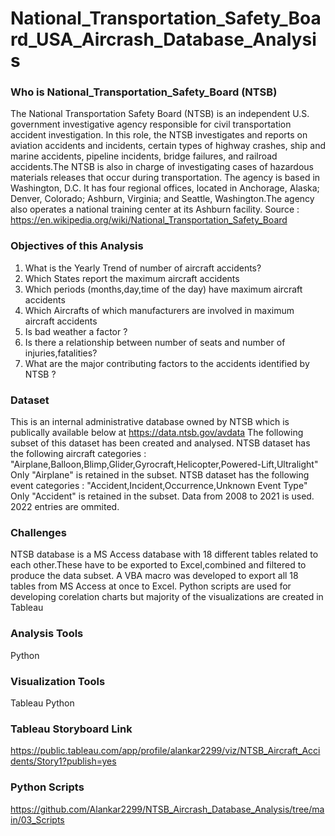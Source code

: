 # National_Transportation_Safety_Board_USA_Aircrash_Database_Analysis

### Who is National_Transportation_Safety_Board (NTSB)
The National Transportation Safety Board (NTSB) is an independent U.S. government investigative agency responsible for civil transportation accident investigation. In this role, the NTSB investigates and reports on aviation accidents and incidents, certain types of highway crashes, ship and marine accidents, pipeline incidents, bridge failures, and railroad accidents.The NTSB is also in charge of investigating cases of hazardous materials releases that occur during transportation. The agency is based in Washington, D.C. It has four regional offices, located in Anchorage, Alaska; Denver, Colorado; Ashburn, Virginia; and Seattle, Washington.The agency also operates a national training center at its Ashburn facility.
Source : https://en.wikipedia.org/wiki/National_Transportation_Safety_Board

### Objectives of this Analysis

1. What is the Yearly Trend of number of aircraft accidents?
2. Which States report the maximum aircraft accidents
3. Which periods (months,day,time of the day) have maximum aircraft accidents
4. Which Aircrafts of which manufacturers  are involved in maximum aircraft accidents
5. Is bad weather a factor ?
6. Is there a relationship between number of seats and number of injuries,fatalities?
7. What are the  major contributing factors to the accidents identified by NTSB ?

### Dataset
This is an internal administrative database owned by NTSB which is publically available below at https://data.ntsb.gov/avdata 
The following subset of this dataset has been created and analysed.
NTSB dataset has the following aircraft categories :
"Airplane,Balloon,Blimp,Glider,Gyrocraft,Helicopter,Powered-Lift,Ultralight"
Only "Airplane" is retained in the subset.
NTSB dataset has the following event categories :
"Accident,Incident,Occurrence,Unknown Event Type"
Only "Accident" is retained in the subset.
Data from 2008 to 2021 is used. 2022 entries are ommited.

### Challenges
NTSB database is a MS Access database with 18 different tables related to each other.These have to be exported to Excel,combined and filtered to produce the data subset.
A VBA macro was developed to export all 18 tables from MS Access at once to Excel.
Python scripts are used for developing corelation charts but majority of the visualizations are created in Tableau

### Analysis Tools
Python

### Visualization Tools
Tableau
Python

### Tableau Storyboard Link
https://public.tableau.com/app/profile/alankar2299/viz/NTSB_Aircraft_Accidents/Story1?publish=yes

### Python Scripts
https://github.com/Alankar2299/NTSB_Aircrash_Database_Analysis/tree/main/03_Scripts

